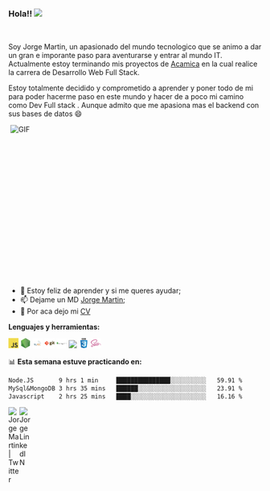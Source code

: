 ### Hola!! <img src="https://media.giphy.com/media/hvRJCLFzcasrR4ia7z/giphy.gif" width="25px">



<br />

Soy Jorge Martin, un apasionado del mundo tecnologico que se animo a dar un gran e imporante paso para aventurarse y entrar al mundo IT. Actualmente estoy terminando mis proyectos de [Acamica](https://github.com/acamica) en la cual realice la carrera de Desarrollo Web Full Stack.

Estoy totalmente decidido y comprometido a aprender y poner todo de mi para poder hacerme paso en este mundo y hacer de a poco mi camino como Dev Full stack . Aunque admito que me apasiona mas el backend con sus bases de datos :smile:


  <img align="right" alt="GIF" src="https://github.com/abhisheknaiidu/abhisheknaiidu/blob/master/code.gif?raw=true" width="500" height="320" />
  
- 💬 Estoy feliz de aprender y si me queres ayudar;
- 📫 Dejame un MD [Jorge Martin](https://twitter.com/JJorMartin);
- 📝 Por aca dejo mi [CV](https://drive.google.com/file/d/1Eh91znStc1y1771YvTDyi24cZIETm_a0/view?usp=sharing)

**Lenguajes y herramientas:**  

<code><img height="20" src="https://raw.githubusercontent.com/github/explore/80688e429a7d4ef2fca1e82350fe8e3517d3494d/topics/javascript/javascript.png"></code>
<code><img height="20" src="https://raw.githubusercontent.com/github/explore/80688e429a7d4ef2fca1e82350fe8e3517d3494d/topics/nodejs/nodejs.png"></code>
<code><img height="20" src="https://raw.githubusercontent.com/github/explore/80688e429a7d4ef2fca1e82350fe8e3517d3494d/topics/mysql/mysql.png"></code>
<code><img height="20" src="https://raw.githubusercontent.com/github/explore/80688e429a7d4ef2fca1e82350fe8e3517d3494d/topics/git/git.png"></code>
<code><img height="20" src="https://raw.githubusercontent.com/github/explore/80688e429a7d4ef2fca1e82350fe8e3517d3494d/topics/mongodb/mongodb.png"></code>
<code><img height="20" src="https://raw.githubusercontent.com/github/explore/5c058a388828bb5fde0bcafd4bc867b5bb3f26f3/topics/hmtl/html.png"></code>
<code><img height="20" src="https://raw.githubusercontent.com/github/explore/80688e429a7d4ef2fca1e82350fe8e3517d3494d/topics/css/css.png"></code>
<code><img height="20" src="https://raw.githubusercontent.com/github/explore/80688e429a7d4ef2fca1e82350fe8e3517d3494d/topics/sass/sass.png"></code>


📊 **Esta semana estuve practicando en:**
<!--START_SECTION:waka-->
```text
Node.JS       9 hrs 1 min     ███████████████░░░░░░░░░░   59.91 % 
MySql&MongoDB 3 hrs 35 mins   ██████░░░░░░░░░░░░░░░░░░░   23.91 % 
Javascript    2 hrs 25 mins   ████░░░░░░░░░░░░░░░░░░░░░   16.16 % 
```
<!--END_SECTION:waka-->


<a href="https://twitter.com/JJorMartin">
  <img align="left" alt="Jorge Martin | Twitter" width="22px" src="https://raw.githubusercontent.com/peterthehan/peterthehan/master/assets/twitter.svg" />
</a>
<a href="https://www.linkedin.com/in/juanjorgemartin20/">
  <img align="left" alt="Jorge LinkedIN" width="22px" src="https://raw.githubusercontent.com/peterthehan/peterthehan/master/assets/linkedin.svg" />
</a>

<br />







